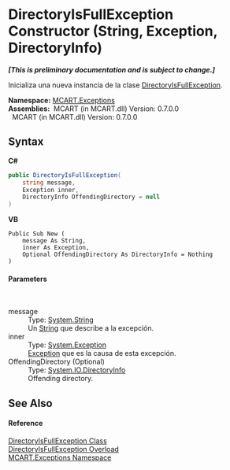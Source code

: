 # DirectoryIsFullException Constructor (String, Exception, DirectoryInfo)
 _**\[This is preliminary documentation and is subject to change.\]**_

Inicializa una nueva instancia de la clase <a href="0b076328-419b-bab9-6c7b-c1631fad52a3">DirectoryIsFullException</a>.

**Namespace:**&nbsp;<a href="36e6166c-cb29-ee06-1b8a-ebc61fae7b0a">MCART.Exceptions</a><br />**Assemblies:**&nbsp;&nbsp;MCART (in MCART.dll) Version: 0.7.0.0<br />&nbsp;&nbsp;MCART (in MCART.dll) Version: 0.7.0.0<br />

## Syntax

**C#**<br />
``` C#
public DirectoryIsFullException(
	string message,
	Exception inner,
	DirectoryInfo OffendingDirectory = null
)
```

**VB**<br />
``` VB
Public Sub New ( 
	message As String,
	inner As Exception,
	Optional OffendingDirectory As DirectoryInfo = Nothing
)
```


#### Parameters
&nbsp;<dl><dt>message</dt><dd>Type: <a href="http://msdn2.microsoft.com/es-es/library/s1wwdcbf" target="_blank">System.String</a><br />Un <a href="http://msdn2.microsoft.com/es-es/library/s1wwdcbf" target="_blank">String</a> que describe a la excepción.</dd><dt>inner</dt><dd>Type: <a href="http://msdn2.microsoft.com/es-es/library/c18k6c59" target="_blank">System.Exception</a><br /><a href="http://msdn2.microsoft.com/es-es/library/c18k6c59" target="_blank">Exception</a> que es la causa de esta excepción.</dd><dt>OffendingDirectory (Optional)</dt><dd>Type: <a href="http://msdn2.microsoft.com/es-es/library/8s2fzb02" target="_blank">System.IO.DirectoryInfo</a><br />Offending directory.</dd></dl>

## See Also


#### Reference
<a href="0b076328-419b-bab9-6c7b-c1631fad52a3">DirectoryIsFullException Class</a><br /><a href="349ac203-7a4e-e000-d527-ae0a75b7708c">DirectoryIsFullException Overload</a><br /><a href="36e6166c-cb29-ee06-1b8a-ebc61fae7b0a">MCART.Exceptions Namespace</a><br />